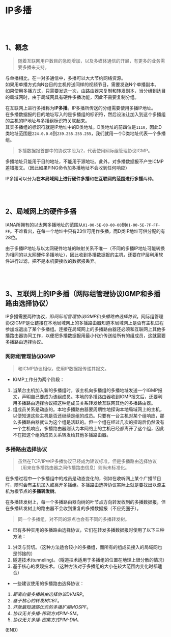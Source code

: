 # IP多播    

<br />
<br />

## 1、概念    

> 随着互联网用户数目的急剧增加，以及多媒体通信的开展，有更多的业务需要多播来支持。    

与单播相比，在一对多通信中，多播可以大大节约网络资源。    
如果用单播方式向N台目的主机传送同样的视频节目，需要发送N个单播副本。    
如果使用多播方式，只需要发送一次，由路由器来复制和转发副本，当分组到达目的局域网时，由于局域网具有硬件多播功能，因此不需要复制分组。    


在互联网上进行多播称为**IP多播**。IP多播所传送的分组需要使用多播IP地址。    
在多播数据报的目的地址写入的是多播组的标识符，然后设法让加入到这个多播组的主机的IP地址与多播组标识符关联起来。    
其实多播组的标识符就是IP地址中的D类地址。D类地址的前四位是`1110`，因此D类地址范围是`224.0.0.0`到`239.255.255.255`，我们就用一个D类地址代表一个多播组。    

> 多播数据报首部中的协议字段为2，代表使用网际组管理协议IGMP。    

多播地址只能用于目的地址，不能用于源地址。此外，对多播数据报不产生ICMP差错报文。（因此如果PING命令加多播地址不会收到任何响应）    

IP多播可以分为**在本局域网上进行硬件多播**和**在互联网的范围进行多播**两种。    

<br />
<br />

## 2、局域网上的硬件多播    

IANA所拥有的以太网多播地址的范围从`01-00-5E-00-00-00`到`01-00-5E-7F-FF-FF`。不难看出，在每一个地址中只有23位可用作多播，而D类IP地址可供分配的有28位。    

由于多播IP地址与以太网硬件地址的映射关系不唯一（不同的多播IP地址可能转换为相同的以太网硬件多播地址），因此收到多播数据报的主机，还要在IP层利用软件进行过滤，把不是本机要接收的数据报丢弃。    


<br />
<br />

## 3、互联网上的IP多播（网际组管理协议IGMP和多播路由选择协议）    

IP多播需要两种协议，即*网际组管理协议IGMP*和*多播路由选择协议*。网际组管理协议IGMP是让链接在本地局域网上的多播路由器知道本局域网上是否有主机进程参加或退出了某个多播组。连接在局域网上的多播路由器还必须和互联网上其他多播路由器协同工作，以便把多播数据报用最小代价传送给所有的组成员，这就需要多播路由选择协议。    


### 网际组管理协议IGMP    

> 和ICMP协议相似，使用IP数据报传递其报文。    

- IGMP工作分为两个阶段：  

1. 当某台主机加入新的多播组时，该主机向多播组的多播地址发送一个IGMP报文，声明自己要成为该组成员。本地的多播路由器收到IGMP报文后，还要利用多播路由选择协议把这种组成员关系转发给互联网其他的多播路由器。    
2. 组成员关系是动态的。本地多播路由器要周期性地探询本地局域网上的主机，以便知道这些主机是否还继续是组的成员。只要有一台主机对某个组响应，那么多播路由器就认为这个组是活跃的。但一个组在经过几次的探询后仍然没有一个主机响应，多播路由器则认为本网络上的主机已经都离开了这个组，因此不在把这个组的成员关系转发给其他多播路由器。    


### 多播路由选择协议    

> 虽然在TCP/IP中IP多播协议已经成为建议标准，但是多播路由选择协议（用来在多播路由器之间传播路由信息）则尚未标准化。    

在多播过程中一个多播组中的成员是动态变化的，例如在收听网上某个广播节目时，随时会有主机加入或离开多播组。多播路由选择协议实际上就是要找出以源主机为根节点的**多播转发树**。    

在多播转发树上，每一个多播路由器向树的叶节点方向转发收到的多播数据报，但在多播转发树上的路由器不会收到重复的多播数据报（不应兜圈子）。    

> 同一个多播组，对不同的源点也会有不同的多播转发树。    


- 已有多种实用的多播路由选择协议，它们在转发多播数据报时使用了以下三种方法：  

1. 洪泛与剪切。（这种方法适合较小的多播组，而所有的组成员接入的局域网也是邻接的）    
2. 隧道技术(tunneling)。（隧道技术适用于多播组的位置在地理上很分散的情况）    
3. 基于核心的发现技术。（这种方法对于多播组的大小在较大范围内变化时都适合）    


- 一些建议使用的多播路由选择协议：  

1. *距离向量多播路由选择协议DVMRP*。    
2. *基于核心的转发树CBT*。    
3. *开放最短通路优先的多播扩展MOSPF*。    
4. *协议无关多播-稀疏方式PIM-SM*。    
5. *协议无关多播-密集方式PIM-DM*。    




(END)    
